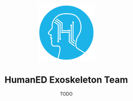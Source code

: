 <p align="center">
  <a>
    <img src="res/HumanED_Logo.png" alt="HumanED logo" height="181">
    <h1 align="center">HumanED Exoskeleton Team</h1>
  </a>
</p>

<p align="center">
  TODO
</p>